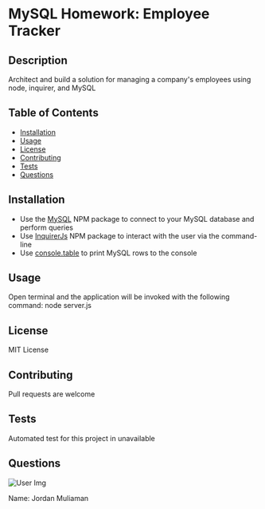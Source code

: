 # MySQL Homework: Employee Tracker

## Description
Architect and build a solution for managing a company's employees using node, inquirer, and MySQL

## Table of Contents
  * [Installation](#installation)
  * [Usage](#usage)
  * [License](#license)
  * [Contributing](#contributing)
  * [Tests](#tests)
  * [Questions](#questions)
    
## Installation
  * Use the [MySQL](https://www.npmjs.com/package/mysql) NPM package to connect to your MySQL database and perform queries
  * Use [InquirerJs](https://www.npmjs.com/package/inquirer/v/0.2.3) NPM package to interact with the user via the command-line
  * Use [console.table](https://www.npmjs.com/package/console.table) to print MySQL rows to the console

## Usage
Open terminal and the application will be invoked with the following command: node server.js

## License
MIT License

## Contributing
Pull requests are welcome

## Tests
Automated test for this project in unavailable

## Questions
![User Img](https://avatars2.githubusercontent.com/u/62527732?v=4)
  
Name: Jordan Muliaman
